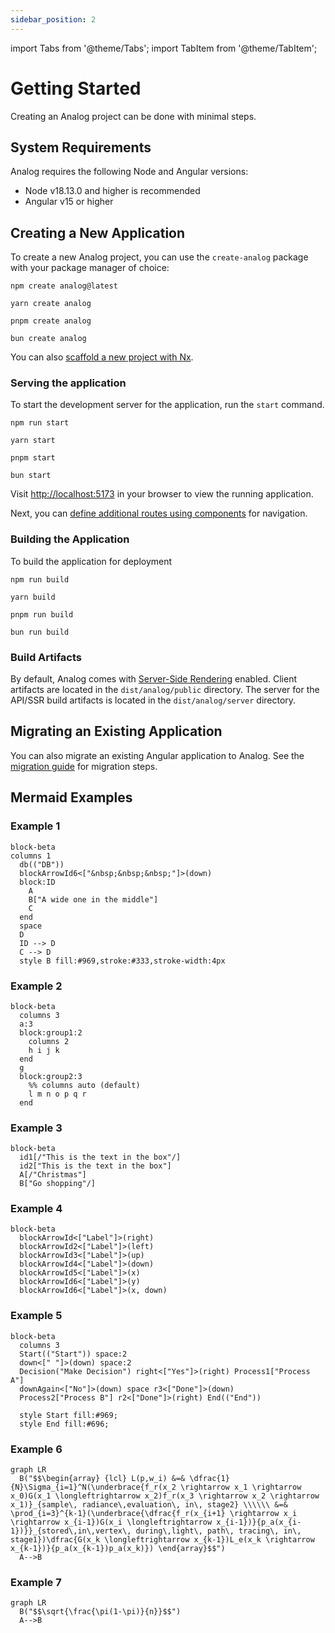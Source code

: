 ```yaml
---
sidebar_position: 2
---
```


import Tabs from '@theme/Tabs';
import TabItem from '@theme/TabItem';

# Getting Started

Creating an Analog project can be done with minimal steps.

## System Requirements

Analog requires the following Node and Angular versions:

- Node v18.13.0 and higher is recommended
- Angular v15 or higher

## Creating a New Application

To create a new Analog project, you can use the `create-analog` package with your package manager of choice:

<Tabs groupId="package-manager">
  <TabItem value="npm">

```shell
npm create analog@latest
```

  </TabItem>

  <TabItem label="Yarn" value="yarn">

```shell
yarn create analog
```

  </TabItem>

  <TabItem value="pnpm">

```shell
pnpm create analog
```

  </TabItem>
  <TabItem value="bun">

```shell
bun create analog
```

  </TabItem>
</Tabs>

You can also [scaffold a new project with Nx](/docs/integrations/nx).

### Serving the application

To start the development server for the application, run the `start` command.

<Tabs groupId="package-manager">
  <TabItem value="npm">

```shell
npm run start
```

  </TabItem>

  <TabItem label="Yarn" value="yarn">

```shell
yarn start
```

  </TabItem>

  <TabItem value="pnpm">

```shell
pnpm start
```

  </TabItem>
  <TabItem value="bun">

```shell
bun start
```

  </TabItem>
</Tabs>

Visit [http://localhost:5173](http://localhost:5173) in your browser to view the running application.

Next, you can [define additional routes using components](/docs/features/routing/overview) for navigation.

### Building the Application

To build the application for deployment

<Tabs groupId="package-manager">
  <TabItem value="npm">

```shell
npm run build
```

  </TabItem>

  <TabItem label="Yarn" value="yarn">

```shell
yarn build
```

  </TabItem>

  <TabItem value="pnpm">

```shell
pnpm run build
```

  </TabItem>
  <TabItem value="bun">

```shell
bun run build
```

  </TabItem>
</Tabs>

### Build Artifacts

By default, Analog comes with [Server-Side Rendering](/docs/features/server/server-side-rendering) enabled.
Client artifacts are located in the `dist/analog/public` directory.
The server for the API/SSR build artifacts is located in the `dist/analog/server` directory.

## Migrating an Existing Application

You can also migrate an existing Angular application to Analog. See the [migration guide](/docs/guides/migrating) for migration steps.

## Mermaid Examples

### Example 1

```mermaid
block-beta
columns 1
  db(("DB"))
  blockArrowId6<["&nbsp;&nbsp;&nbsp;"]>(down)
  block:ID
    A
    B["A wide one in the middle"]
    C
  end
  space
  D
  ID --> D
  C --> D
  style B fill:#969,stroke:#333,stroke-width:4px
```

### Example 2

```mermaid
block-beta
  columns 3
  a:3
  block:group1:2
    columns 2
    h i j k
  end
  g
  block:group2:3
    %% columns auto (default)
    l m n o p q r
  end  
```

### Example 3

```mermaid
block-beta
  id1[/"This is the text in the box"/]
  id2["This is the text in the box"]
  A[/"Christmas"]
  B["Go shopping"/]
```

### Example 4

```mermaid
block-beta
  blockArrowId<["Label"]>(right)
  blockArrowId2<["Label"]>(left)
  blockArrowId3<["Label"]>(up)
  blockArrowId4<["Label"]>(down)
  blockArrowId5<["Label"]>(x)
  blockArrowId6<["Label"]>(y)
  blockArrowId6<["Label"]>(x, down)
```

### Example 5

```mermaid
block-beta
  columns 3
  Start(("Start")) space:2
  down<[" "]>(down) space:2
  Decision("Make Decision") right<["Yes"]>(right) Process1["Process A"]
  downAgain<["No"]>(down) space r3<["Done"]>(down)
  Process2["Process B"] r2<["Done"]>(right) End(("End"))

  style Start fill:#969;
  style End fill:#696;
```

### Example 6

```mermaid
graph LR
  B("$$\begin{array} {lcl} L(p,w_i) &=& \dfrac{1}{N}\Sigma_{i=1}^N(\underbrace{f_r(x_2 \rightarrow x_1 \rightarrow x_0)G(x_1 \longleftrightarrow x_2)f_r(x_3 \rightarrow x_2 \rightarrow x_1)}_{sample\, radiance\,evaluation\, in\, stage2} \\\\\\ &=& \prod_{i=3}^{k-1}(\underbrace{\dfrac{f_r(x_{i+1} \rightarrow x_i \rightarrow x_{i-1})G(x_i \longleftrightarrow x_{i-1})}{p_a(x_{i-1})}}_{stored\,in\,vertex\, during\,light\, path\, tracing\, in\, stage1})\dfrac{G(x_k \longleftrightarrow x_{k-1})L_e(x_k \rightarrow x_{k-1})}{p_a(x_{k-1})p_a(x_k)}) \end{array}$$")
  A-->B
```

### Example 7

```mermaid
graph LR
  B("$$\sqrt{\frac{\pi(1-\pi)}{n}}$$")
  A-->B
```
